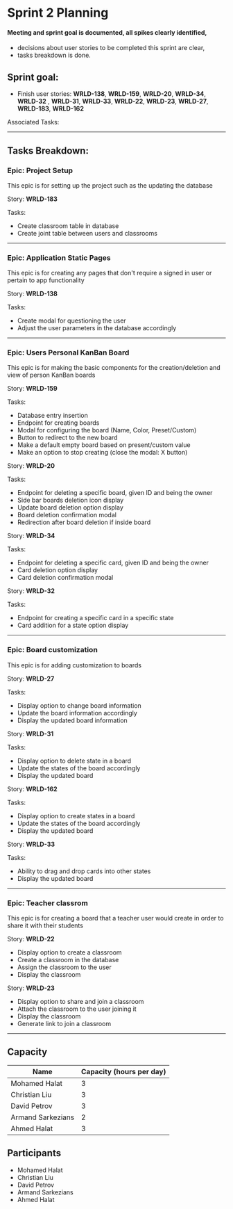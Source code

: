 # Sprint 2 Planning

#### Meeting and sprint goal is documented, all spikes clearly identified,
- decisions about user stories to be completed this sprint are clear,
- tasks breakdown is done.

## Sprint goal:
 - Finish user stories:  __WRLD-138__, __WRLD-159__, __WRLD-20__, __WRLD-34__, __WRLD-32__ , __WRLD-31__, __WRLD-33__, __WRLD-22__, __WRLD-23__, __WRLD-27__, __WRLD-183__, __WRLD-162__

 Associated Tasks:

---

## Tasks Breakdown:
### Epic: Project Setup
This epic is for setting up the project such as the updating the database

Story: __WRLD-183__

Tasks:
 - Create classroom table in database
 - Create joint table between users and classrooms

---

### Epic: Application Static Pages
This epic is for creating any pages that don't require a signed in user or pertain to app functionality

Story: __WRLD-138__

Tasks:
 - Create modal for questioning the user
 - Adjust the user parameters in the database accordingly

---

### Epic: Users Personal KanBan Board
This epic is for making the basic components for the creation/deletion and view of person KanBan boards

Story: __WRLD-159__

Tasks:
 - Database entry insertion
 - Endpoint for creating boards
 - Modal for configuring the board (Name, Color, Preset/Custom)
 - Button to redirect to the new board
 - Make a default empty board based on present/custom value
 - Make an option to stop creating (close the modal: X button)

Story: __WRLD-20__

Tasks:
 - Endpoint for deleting a specific board, given ID and being the owner
 - Side bar boards deletion icon display
 - Update board deletion option display
 - Board deletion confirmation modal
 - Redirection after board deletion if inside board

Story: __WRLD-34__

Tasks:
 - Endpoint for deleting a specific card, given ID and being the owner
 - Card deletion option display
 - Card deletion confirmation modal

Story: __WRLD-32__

Tasks:
 - Endpoint for creating a specific card in a specific state
 - Card addition for a state option display

---

### Epic: Board customization
This epic is for adding customization to boards

Story: __WRLD-27__

Tasks:
 - Display option to change board information
 - Update the board information accordingly
 - Display the updated board information

Story: __WRLD-31__

Tasks:
 - Display option to delete state in a board
 - Update the states of the board accordingly
 - Display the updated board

Story: __WRLD-162__

Tasks:
 - Display option to create states in a board
 - Update the states of the board accordingly
 - Display the updated board

Story: __WRLD-33__

Tasks:
 - Ability to drag and drop cards into other states
 - Display the updated board

---

### Epic: Teacher classrom
This epic is for creating a board that a teacher user would create in order to share it with their students

Story: __WRLD-22__
 - Display option to create a classroom
 - Create a classroom in the database
 - Assign the classroom to the user
 - Display the classroom 

Story: __WRLD-23__
 - Display option to share and join a classroom
 - Attach the classroom to the user joining it
 - Display the classroom 
 - Generate link to join a classroom

---

## Capacity
| Name | Capacity (hours per day) |
| --- | --- |
| Mohamed Halat | 3 |
| Christian Liu | 3 |
| David Petrov | 3 |
| Armand Sarkezians | 2 |
| Ahmed Halat | 3 |

## Participants
- Mohamed Halat
- Christian Liu
- David Petrov
- Armand Sarkezians
- Ahmed Halat
